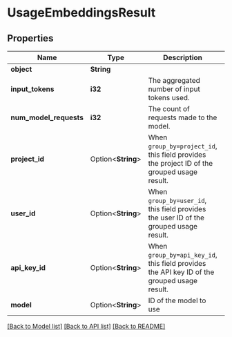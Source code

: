 # UsageEmbeddingsResult

## Properties

Name | Type | Description | Notes
------------ | ------------- | ------------- | -------------
**object** | **String** |  | 
**input_tokens** | **i32** | The aggregated number of input tokens used. | 
**num_model_requests** | **i32** | The count of requests made to the model. | 
**project_id** | Option<**String**> | When `group_by=project_id`, this field provides the project ID of the grouped usage result. | [optional]
**user_id** | Option<**String**> | When `group_by=user_id`, this field provides the user ID of the grouped usage result. | [optional]
**api_key_id** | Option<**String**> | When `group_by=api_key_id`, this field provides the API key ID of the grouped usage result. | [optional]
**model** | Option<**String**> | ID of the model to use | [optional]

[[Back to Model list]](../README.md#documentation-for-models) [[Back to API list]](../README.md#documentation-for-api-endpoints) [[Back to README]](../README.md)


